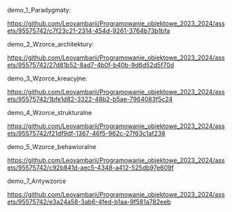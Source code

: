 demo_1_Paradygmaty:

https://github.com/Leovambarii/Programowanie_obiektowe_2023_2024/assets/95575742/c7f23c21-2314-454d-9261-3764b73b1bfa

demo_2_Wzorce_architektury:

https://github.com/Leovambarii/Programowanie_obiektowe_2023_2024/assets/95575742/27d81b52-8ad7-4b0f-b40b-9d6d52d5f70d

demo_3_Wzorce_kreacyjne:

https://github.com/Leovambarii/Programowanie_obiektowe_2023_2024/assets/95575742/1bfe1d82-3322-48b2-b5ae-7964083f5c24

demo_4_Wzorce_strukturalne

https://github.com/Leovambarii/Programowanie_obiektowe_2023_2024/assets/95575742/f21df9df-1367-46f5-962c-27f63c1af238

demo_5_Wzorce_behawioralne

https://github.com/Leovambarii/Programowanie_obiektowe_2023_2024/assets/95575742/c92b841d-aec5-4348-a412-525db97e609f

demo_7_Antywzorce

https://github.com/Leovambarii/Programowanie_obiektowe_2023_2024/assets/95575742/e3a24a58-3ab6-4fed-b1aa-9f581a782eeb

